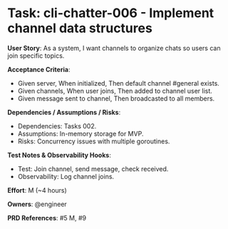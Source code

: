 # Task: cli-chatter-006 - Implement channel data structures

**User Story**: As a system, I want channels to organize chats so users can join specific topics.

**Acceptance Criteria**:
- Given server, When initialized, Then default channel #general exists.
- Given channels, When user joins, Then added to channel user list.
- Given message sent to channel, Then broadcasted to all members.

**Dependencies / Assumptions / Risks**:
- Dependencies: Tasks 002.
- Assumptions: In-memory storage for MVP.
- Risks: Concurrency issues with multiple goroutines.

**Test Notes & Observability Hooks**:
- Test: Join channel, send message, check received.
- Observability: Log channel joins.

**Effort**: M (~4 hours)

**Owners**: @engineer

**PRD References**: #5 M, #9
